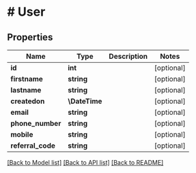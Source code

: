 # # User

## Properties

Name | Type | Description | Notes
------------ | ------------- | ------------- | -------------
**id** | **int** |  | [optional]
**firstname** | **string** |  | [optional]
**lastname** | **string** |  | [optional]
**createdon** | **\DateTime** |  | [optional]
**email** | **string** |  | [optional]
**phone_number** | **string** |  | [optional]
**mobile** | **string** |  | [optional]
**referral_code** | **string** |  | [optional]

[[Back to Model list]](../../README.md#models) [[Back to API list]](../../README.md#endpoints) [[Back to README]](../../README.md)
